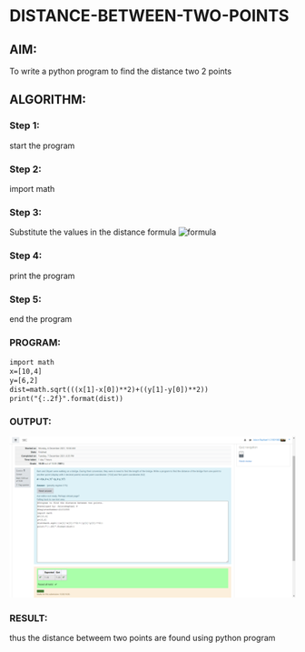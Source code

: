 # DISTANCE-BETWEEN-TWO-POINTS

## AIM:
To write a python program to find the distance two 2 points
## ALGORITHM:
### Step 1: 
start the program
### Step 2:
import math
### Step 3: 
Substitute the values in the distance formula  ![formula](/formula.jpg)
### Step 4:
print the program 
### Step 5: 
end the program
### PROGRAM:
~~~
import math
x=[10,4]
y=[6,2]
dist=math.sqrt(((x[1]-x[0])**2)+((y[1]-y[0])**2))
print("{:.2f}".format(dist))
~~~


### OUTPUT:
![github logo](Screenshotz.png)

### RESULT:
thus the distance betweem two points are found using python program
